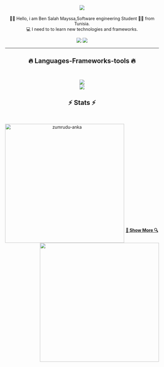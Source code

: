 <h1 align="center">
  <a href="https://git.io/typing-svg">
    <img src="https://readme-typing-svg.herokuapp.com/?lines=Hello+World!+👋;+I'm+Mayssa+Ben+Salah!;&center=true&size=30">
  </a>
</h1>
<p align="center">
  👨‍💻  Hello, i am Ben Salah Mayssa,Software engineering Student 👨‍💻 from Tunisia.
   <br>
  💻 I need to to learn new technologies and frameworks.
  <br>
</p>
<div align="center"> 
  <a href = "mailto:mayssa.bensalah@etudiant-isi.utm.tn"><img src="https://img.shields.io/badge/-Gmail-%23333?style=for-the-badge&logo=gmail&logoColor=white" target="_blank"></a>
  <a href="https://www.linkedin.com/in/mayssa-ben-salah-9274a4220/" target="_blank"><img src="https://img.shields.io/badge/-LinkedIn-%230077B5?style=for-the-badge&logo=linkedin&logoColor=white" target="_blank"></a> 
</div>
<hr>
<h2 align="center">🔥 Languages-Frameworks-tools 🔥</h2>
<br>
<p align="center">
  <a href="https://skillicons.dev">
    <img src="https://skillicons.dev/icons?i=github,stackoverflow,photoshop,illustrator,pr,vscode,intellijidea,mysql,firebase,mongodb" /><br>
    <img src="https://skillicons.dev/icons?i=html,css,bootstrap,javascript,php,laravel,angular,react,vuejs,nodejs,spring,java,python,c,c++" />
  </a>
</p>

<h2 align="center">⚡ Stats ⚡</h2>
<br>
<p align=center>
  <div align=center>
    <a title="Go to Source">
      <img align="left" width=390 src="https://github-readme-streak-stats.herokuapp.com/?user=mayssa979&theme=react&border=61dafb&hide_border=true" alt="zumrudu-anka" />
    </a>
    <a  title="Go to Source">
      <img align="right" width=390 src="https://github-readme-stats.vercel.app/api?username=mayssa979&show_icons=true&theme=react&border_color=61dafb&hide_border=true" />
    </a>
  </div>
  <br><br><br><br><br><br><br><br><br>
  <div align=center>
      <!--img width=325 align="center" src="https://github-readme-stats.vercel.app/api/top-langs/?username=mayssa979&hide=c%23,powershell,Mathematica,Ruby,Objective-C,Objective-C%2b%2b,Cuda&title_color=61dafb&text_color=ffffff&icon_color=61dafb&bg_color=20232a&langs_count=8&layout=compact&border_color=61dafb&hide_border=true" /-->
    </a>
  </div>
  <br>
  <br>
  <br></p>


<br><br><br><br><br><br>

<h4 align="center">
  <a href="https://github.com/mayssa979?tab=repositories" title="Show Repositories">🔎 Show More 🔍</a>
</h4>
